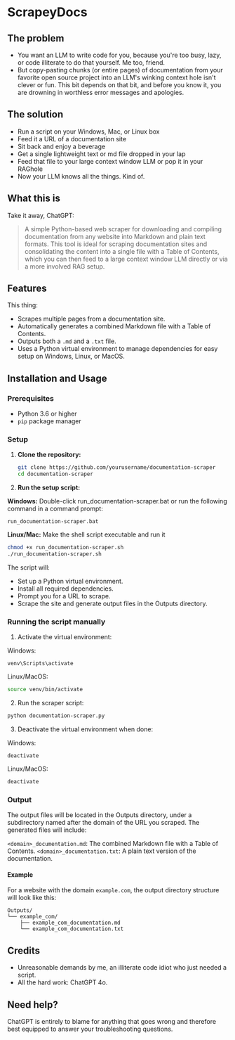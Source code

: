 # ScrapeyDocs

## The problem

- You want an LLM to write code for you, because you're too busy, lazy, or code illiterate to do that yourself. Me too, friend.
- But copy-pasting chunks (or entire pages) of documentation from your favorite open source project into an LLM's winking context hole isn't clever or fun. This bit depends on that bit, and before you know it, you are drowning in worthless error messages and apologies.

## The solution

- Run a script on your Windows, Mac, or Linux box
- Feed it a URL of a documentation site
- Sit back and enjoy a beverage
- Get a single lightweight text or md file dropped in your lap
- Feed that file to your large context window LLM or pop it in your RAGhole
- Now your LLM knows all the things. Kind of.

## What this is

Take it away, ChatGPT:

> A simple Python-based web scraper for downloading and compiling documentation from any website into Markdown and plain text formats. This tool is ideal for scraping documentation sites and consolidating the content into a single file with a Table of Contents, which you can then feed to a large context window LLM directly or via a more involved RAG setup.

## Features

This thing:

- Scrapes multiple pages from a documentation site.
- Automatically generates a combined Markdown file with a Table of Contents.
- Outputs both a `.md` and a `.txt` file.
- Uses a Python virtual environment to manage dependencies for easy setup on Windows, Linux, or MacOS.

## Installation and Usage

### Prerequisites

- Python 3.6 or higher
- `pip` package manager

### Setup

1. **Clone the repository:**

   ```bash
   git clone https://github.com/yourusername/documentation-scraper
   cd documentation-scraper

2. **Run the setup script:**

**Windows:** Double-click run_documentation-scraper.bat or run the following command in a command prompt:

```batch
run_documentation-scraper.bat
```

**Linux/Mac:** Make the shell script executable and run it

```bash
chmod +x run_documentation-scraper.sh
./run_documentation-scraper.sh
```

The script will:

- Set up a Python virtual environment.
- Install all required dependencies.
- Prompt you for a URL to scrape.
- Scrape the site and generate output files in the Outputs directory.

### Running the script manually

1. Activate the virtual environment:

Windows:

```batch
venv\Scripts\activate
```

Linux/MacOS:

```bash
source venv/bin/activate
```

2. Run the scraper script:

```bash
python documentation-scraper.py
```

3. Deactivate the virtual environment when done:

Windows:

```batch
deactivate
```

Linux/MacOS:

```bash
deactivate
```

### Output

The output files will be located in the Outputs directory, under a subdirectory named after the domain of the URL you scraped. The generated files will include:

`<domain>_documentation.md`: The combined Markdown file with a Table of Contents.
`<domain>_documentation.txt`: A plain text version of the documentation.

#### Example

For a website with the domain `example.com`, the output directory structure will look like this:

```
Outputs/
└── example_com/
    ├── example_com_documentation.md
    └── example_com_documentation.txt
```

## Credits

- Unreasonable demands by me, an illiterate code idiot who just needed a script.
- All the hard work: ChatGPT 4o. 

## Need help?

ChatGPT is entirely to blame for anything that goes wrong and therefore best equipped to answer your troubleshooting questions.
